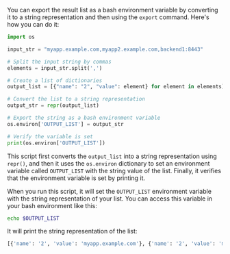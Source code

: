 You can export the result list as a bash environment variable by converting it to a string representation and then using the `export` command. Here's how you can do it:

```python
import os

input_str = "myapp.example.com,myapp2.example.com,backend1:8443"

# Split the input string by commas
elements = input_str.split(',')

# Create a list of dictionaries
output_list = [{"name": "2", "value": element} for element in elements]

# Convert the list to a string representation
output_str = repr(output_list)

# Export the string as a bash environment variable
os.environ['OUTPUT_LIST'] = output_str

# Verify the variable is set
print(os.environ['OUTPUT_LIST'])
```

This script first converts the `output_list` into a string representation using `repr()`, and then it uses the `os.environ` dictionary to set an environment variable called `OUTPUT_LIST` with the string value of the list. Finally, it verifies that the environment variable is set by printing it.

When you run this script, it will set the `OUTPUT_LIST` environment variable with the string representation of your list. You can access this variable in your bash environment like this:

```bash
echo $OUTPUT_LIST
```

It will print the string representation of the list:

```bash
[{'name': '2', 'value': 'myapp.example.com'}, {'name': '2', 'value': 'myapp2.example.com'}, {'name': '2', 'value': 'backend1:8443'}]
```
